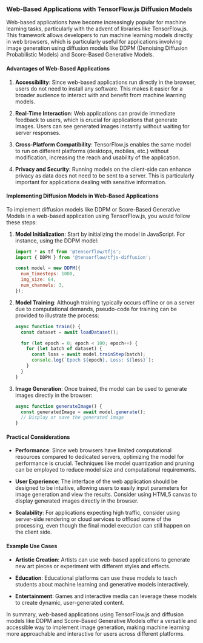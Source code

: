 ### Web-Based Applications with TensorFlow.js Diffusion Models

Web-based applications have become increasingly popular for machine learning tasks, particularly with the advent of libraries like TensorFlow.js. This framework allows developers to run machine learning models directly in web browsers, which is particularly useful for applications involving image generation using diffusion models like DDPM (Denoising Diffusion Probabilistic Models) and Score-Based Generative Models.

#### Advantages of Web-Based Applications

1. **Accessibility**: Since web-based applications run directly in the browser, users do not need to install any software. This makes it easier for a broader audience to interact with and benefit from machine learning models.

2. **Real-Time Interaction**: Web applications can provide immediate feedback to users, which is crucial for applications that generate images. Users can see generated images instantly without waiting for server responses.

3. **Cross-Platform Compatibility**: TensorFlow.js enables the same model to run on different platforms (desktops, mobiles, etc.) without modification, increasing the reach and usability of the application.

4. **Privacy and Security**: Running models on the client-side can enhance privacy as data does not need to be sent to a server. This is particularly important for applications dealing with sensitive information.

#### Implementing Diffusion Models in Web-Based Applications

To implement diffusion models like DDPM or Score-Based Generative Models in a web-based application using TensorFlow.js, you would follow these steps:

1. **Model Initialization**: Start by initializing the model in JavaScript. For instance, using the DDPM model:

    ```javascript
    import * as tf from '@tensorflow/tfjs';
    import { DDPM } from '@tensorflow/tfjs-diffusion';

    const model = new DDPM({
      num_timesteps: 1000,
      img_size: 64,
      num_channels: 3,
    });
    ```

2. **Model Training**: Although training typically occurs offline or on a server due to computational demands, pseudo-code for training can be provided to illustrate the process:

    ```javascript
    async function train() {
      const dataset = await loadDataset();

      for (let epoch = 0; epoch < 100; epoch++) {
        for (let batch of dataset) {
          const loss = await model.trainStep(batch);
          console.log(`Epoch ${epoch}, Loss: ${loss}`);
        }
      }
    }
    ```

3. **Image Generation**: Once trained, the model can be used to generate images directly in the browser:

    ```javascript
    async function generateImage() {
      const generatedImage = await model.generate();
      // Display or save the generated image
    }
    ```

#### Practical Considerations

- **Performance**: Since web browsers have limited computational resources compared to dedicated servers, optimizing the model for performance is crucial. Techniques like model quantization and pruning can be employed to reduce model size and computational requirements.

- **User Experience**: The interface of the web application should be designed to be intuitive, allowing users to easily input parameters for image generation and view the results. Consider using HTML5 canvas to display generated images directly in the browser.

- **Scalability**: For applications expecting high traffic, consider using server-side rendering or cloud services to offload some of the processing, even though the final model execution can still happen on the client side.

#### Example Use Cases

- **Artistic Creation**: Artists can use web-based applications to generate new art pieces or experiment with different styles and effects.

- **Education**: Educational platforms can use these models to teach students about machine learning and generative models interactively.

- **Entertainment**: Games and interactive media can leverage these models to create dynamic, user-generated content.

In summary, web-based applications using TensorFlow.js and diffusion models like DDPM and Score-Based Generative Models offer a versatile and accessible way to implement image generation, making machine learning more approachable and interactive for users across different platforms.
